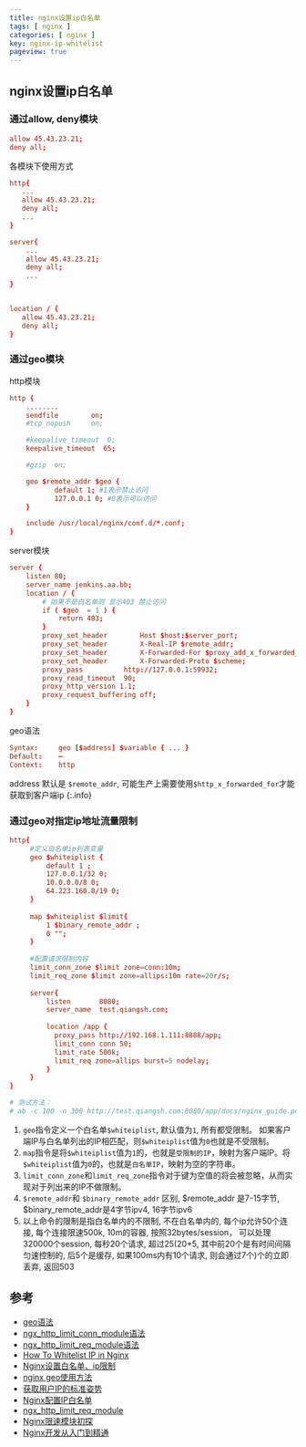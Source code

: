 ```yaml
---
title: nginx设置ip白名单
tags: [ nginx ]
categories: [ nginx ]
key: nginx-ip-whitelist
pageview: true
---
```


## nginx设置ip白名单

<!--more-->

### 通过allow, deny模块

```conf
allow 45.43.23.21;
deny all;
```

各模块下使用方式

```conf
http{
   ...
   allow 45.43.23.21;
   deny all;
   ...
}

server{
    ...
    allow 45.43.23.21;
    deny all;
    ...
}


location / {
   allow 45.43.23.21;
   deny all;
}
```

### 通过geo模块

http模块

```conf
http {
    ........
    sendfile        on;
    #tcp_nopush     on;

    #keepalive_timeout  0;
    keepalive_timeout  65;

    #gzip  on;

    geo $remote_addr $geo {
           default 1; #1表示禁止访问
           127.0.0.1 0; #0表示可以访问
    }

    include /usr/local/nginx/conf.d/*.conf;
}
```

server模块

```conf
server {
    listen 80;
    server_name jenkins.aa.bb;
    location / {
        # 如果不是白名单则 显示403 禁止访问
        if ( $geo  = 1 ) {
            return 403;
        }
        proxy_set_header        Host $host:$server_port;
        proxy_set_header        X-Real-IP $remote_addr;
        proxy_set_header        X-Forwarded-For $proxy_add_x_forwarded_for;
        proxy_set_header        X-Forwarded-Proto $scheme;
        proxy_pass          http://127.0.0.1:59932;
        proxy_read_timeout  90;
        proxy_http_version 1.1;
        proxy_request_buffering off;
    }
}
```

geo语法

```conf
Syntax:     geo [$address] $variable { ... }
Default:    —
Context:    http
```

address 默认是 `$remote_addr`, 可能生产上需要使用`$http_x_forwarded_for`才能获取到客户端ip
{:.info}

### 通过geo对指定ip地址流量限制

```conf
http{
     #定义白名单ip列表变量
     geo $whiteiplist {
         default 1 ;
         127.0.0.1/32 0;
         10.0.0.0/8 0;
         64.223.160.0/19 0;
     }
     
     map $whiteiplist $limit{
         1 $binary_remote_addr ;
         0 "";
     }
     
     #配置请求限制内容
     limit_conn_zone $limit zone=conn:10m;
     limit_req_zone $limit zone=allips:10m rate=20r/s;
     
     server{
         listen       8080;
         server_name  test.qiangsh.com;
                  
         location /app {
           proxy_pass http://192.168.1.111:8888/app;
           limit_conn conn 50;
           limit_rate 500k;
           limit_req zone=allips burst=5 nodelay;
         }
     }
}

# 测试方法：
# ab -c 100 -n 300 http://test.qiangsh.com:8080/app/docs/nginx_guide.pdf
```

1. `geo`指令定义一个白名单`$whiteiplist`, 默认值为`1`, 所有都受限制。 如果客户端IP与白名单列出的IP相匹配，则`$whiteiplist`值为`0`也就是不受限制。
1. `map`指令是将`$whiteiplist`值为`1`的，也就是`受限制的IP`，映射为客户端IP。将`$whiteiplist`值为`0`的，也就是`白名单IP`，映射为空的字符串。
1. `limit_conn_zone`和`limit_req_zone`指令对于键为空值的将会被忽略，从而实现对于列出来的IP不做限制。
1. `$remote_addr`和 `$binary_remote_addr` 区别, $remote_addr 是7-15字节, $binary_remote_addr是4字节ipv4, 16字节ipv6
1. 以上命令的限制是指白名单内的不限制, 不在白名单内的, 每个ip允许50个连接, 每个连接限速500k, 10m的容器, 按照32bytes/session， 可以处理320000个session, 每秒20个请求, 超过25(20+5, 其中前20个是有时间间隔匀速控制的, 后5个是缓存, 如果100ms内有10个请求, 则会通过7个)个的立即丢弃, 返回503

## 参考

- [geo语法](http://nginx.org/en/docs/http/ngx_http_geo_module.html)
- [ngx_http_limit_conn_module语法](http://nginx.org/en/docs/http/ngx_http_limit_conn_module.html)
- [ngx_http_limit_req_module语法](http://nginx.org/en/docs/http/ngx_http_limit_req_module.html)
- [How To Whitelist IP in Nginx](https://ubiq.co/tech-blog/how-to-whitelist-ip-in-nginx/)
- [Nginx设置白名单、ip限制](https://blog.51cto.com/qiangsh/1768124)
- [nginx geo使用方法](http://www.ttlsa.com/nginx/using-nginx-geo-method/)
- [获取用户IP的标准姿势](https://zhuanlan.zhihu.com/p/21354318)
- [Nginx配置IP白名单](https://rorschachchan.github.io/2018/10/31/Nginx%E9%85%8D%E7%BD%AEIP%E7%99%BD%E5%90%8D%E5%8D%95/)
- [ngx_http_limit_req_module](https://www.cnblogs.com/pengyunjing/p/10662612.html)
- [Nginx限速模块初探](https://www.cnblogs.com/CarpenterLee/p/8084533.html)
- [Nginx开发从入门到精通](http://tengine.taobao.org/book/index.html)
